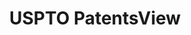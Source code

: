 ---
bigquery: https://console.cloud.google.com/bigquery?p=patents-public-data&d=patentsview&page=dataset
citation: Attribution should be given to PatentsView for use, distribution, or derivative
  works.
code: https://github.com/CSSIP-AIR/PatentsView-Code-Snippets/
contributors: USPTO
cost: None
description: 'PatentsView includes US patent data including raw data (summaries, applications,
  pregrant applications), disambugations of inventors and assignees, and inventor
  gender estimates.  Also foreign priority data, # of figures and sheets, and government
  interest statements.'
documentation: https://patentsview.org/query/builder-faqs
last_edit: Mon, 04 Apr 2022 19:02:57 GMT
location: https://patentsview.org/
maintained_by: USPTO
record_creation_timestamp: 12/2/2020 17:20:46
schema_fields: '[''num'', ''category'', ''county'', ''doc_type'', ''disamb_inventor_id_20190820'',
  ''withdrawn'', ''abstract'', ''num_sheets'', ''name'', ''disamb_inventor_id_20171003'',
  ''field_title'', ''uuid'', ''main_group'', ''disamb_assignee_id_20191231'', ''rawassignee_id'',
  ''_102_date'', ''action_date'', ''section_id'', ''designation'', ''rawinventor_id'',
  ''classification_data_source'', ''disamb_assignee_id_20190820'', ''mainclass_id'',
  ''disamb_inventor_id_20190312'', ''assignee_id'', ''citation_id'', ''male_flag'',
  ''f371_date'', ''attribution_status'', ''disamb_inventor_id_20200331'', ''category_id'',
  ''sequence'', ''id'', ''subclass'', ''disamb_assignee_id_20200331'', ''exemplary'',
  ''male'', ''_371_date'', ''filename'', ''disamb_inventor_id_20201229'', ''level_three'',
  ''subsection_id'', ''organization_id'', ''lname'', ''field_id'', ''rawlocation_id'',
  ''disamb_inventor_id_20191231'', ''state_fips'', ''latitude'', ''rule_47'', ''f102_date'',
  ''relkind'', ''status'', ''disamb_inventor_id_20200630'', ''number'', ''group'',
  ''lapse_of_patent'', ''series_code'', ''disamb_inventor_id_20170808'', ''disamb_inventor_id_20180528'',
  ''disamb_assignee_id_20191008'', ''sector_title'', ''section'', ''disamb_assignee_id_20190312'',
  ''disamb_assignee_id_20200630'', ''organization'', ''longitude'', ''term_disclaimer'',
  ''name_first'', ''inventor_id'', ''subgroup'', ''ipc_class'', ''variety'', ''disamb_assignee_id_20200929'',
  ''application_id'', ''lawyer_id'', ''num_claims'', ''ipc_version_indicator'', ''text'',
  ''country'', ''classification_level'', ''applicant_type'', ''latin_name'', ''deceased'',
  ''subclass_id'', ''county_fips'', ''contract_award_number'', ''fname'', ''num_figures'',
  ''country_transformed'', ''latlong'', ''city'', ''dependent'', ''type'', ''publication_number'',
  ''disamb_inventor_id_20181127'', ''disclaimer_date'', ''term_extension'', ''disamb_inventor_id_20170307'',
  ''level_two'', ''patent_id'', ''name_last'', ''title'', ''symbol_position'', ''location_id'',
  ''subcategory_id'', ''disamb_assignee_id_20181127'', ''rel_id'', ''date'', ''state'',
  ''role'', ''subgroup_id'', ''kind'', ''doctype'', ''classification_status'', ''reldocno'',
  ''disamb_inventor_id_20191008'', ''classification_value'', ''disamb_inventor_id_20171226'',
  ''level_one'', ''disamb_inventor_id_20200929'', ''term_grant'', ''gi_statement'',
  ''group_id'', ''length'']'
shortname: patentsview
tags:
- disambiguation
- United States
- gender
terms_of_use: Creative Commons Attribution 4.0 International License.
timeframe: 1963-1999
title: USPTO PatentsView
uuid: cf1780b1-e265-4e49-8d1d-83b9cfe0fd9a
---